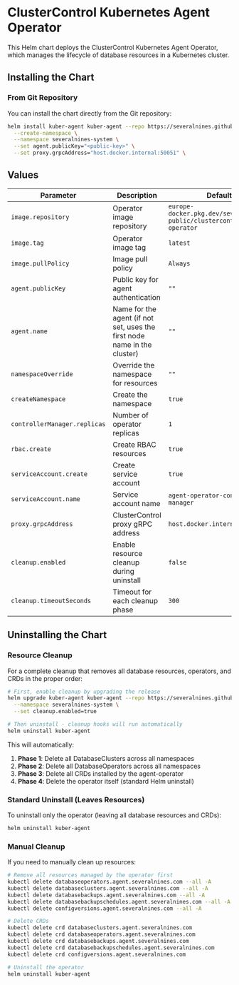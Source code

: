 # ClusterControl Kubernetes Agent Operator


This Helm chart deploys the ClusterControl Kubernetes Agent Operator, which manages the lifecycle of database resources in a Kubernetes cluster.


## Installing the Chart

### From Git Repository

You can install the chart directly from the Git repository:

```bash
helm install kuber-agent kuber-agent --repo https://severalnines.github.io/helm-charts/ \
  --create-namespace \
  --namespace severalnines-system \
  --set agent.publicKey="<public-key>" \
  --set proxy.grpcAddress="host.docker.internal:50051" \
```

## Values

| Parameter | Description | Default |
|-----------|-------------|---------|
| `image.repository` | Operator image repository | `europe-docker.pkg.dev/severalnines-public/clustercontrol/agent-operator` |
| `image.tag` | Operator image tag | `latest` |
| `image.pullPolicy` | Image pull policy | `Always` |
| `agent.publicKey` | Public key for agent authentication | `""` |
| `agent.name` | Name for the agent (if not set, uses the first node name in the cluster) | `""` |
| `namespaceOverride` | Override the namespace for resources | `""` |
| `createNamespace` | Create the namespace | `true` |
| `controllerManager.replicas` | Number of operator replicas | `1` |
| `rbac.create` | Create RBAC resources | `true` |
| `serviceAccount.create` | Create service account | `true` |
| `serviceAccount.name` | Service account name | `agent-operator-controller-manager` |
| `proxy.grpcAddress` | ClusterControl proxy gRPC address | `host.docker.internal:50051` |
| `cleanup.enabled` | Enable resource cleanup during uninstall | `false` |
| `cleanup.timeoutSeconds` | Timeout for each cleanup phase | `300` |

## Uninstalling the Chart

### Resource Cleanup

For a complete cleanup that removes all database resources, operators, and CRDs in the proper order:

```bash
# First, enable cleanup by upgrading the release
helm upgrade kuber-agent kuber-agent --repo https://severalnines.github.io/helm-charts/ \
  --namespace severalnines-system \
  --set cleanup.enabled=true

# Then uninstall - cleanup hooks will run automatically
helm uninstall kuber-agent
```

This will automatically:
1. **Phase 1**: Delete all DatabaseClusters across all namespaces
2. **Phase 2**: Delete all DatabaseOperators across all namespaces  
3. **Phase 3**: Delete all CRDs installed by the agent-operator
4. **Phase 4**: Delete the operator itself (standard Helm uninstall)

### Standard Uninstall (Leaves Resources)

To uninstall only the operator (leaving all database resources and CRDs):

```bash
helm uninstall kuber-agent
```

### Manual Cleanup

If you need to manually clean up resources:

```bash
# Remove all resources managed by the operator first
kubectl delete databaseoperators.agent.severalnines.com --all -A
kubectl delete databaseclusters.agent.severalnines.com --all -A
kubectl delete databasebackups.agent.severalnines.com --all -A
kubectl delete databasebackupschedules.agent.severalnines.com --all -A
kubectl delete configversions.agent.severalnines.com --all -A

# Delete CRDs
kubectl delete crd databaseclusters.agent.severalnines.com
kubectl delete crd databaseoperators.agent.severalnines.com
kubectl delete crd databasebackups.agent.severalnines.com
kubectl delete crd databasebackupschedules.agent.severalnines.com
kubectl delete crd configversions.agent.severalnines.com

# Uninstall the operator
helm uninstall kuber-agent
```
